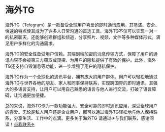 # 海外TG

海外TG（Telegram）是一款备受全球用户喜爱的即时通讯应用，其简洁、安全、快速的特点使其成为了许多人日常沟通的首选工具。海外TG不仅可以实现一对一的私密聊天，还能够创建群组和频道，分享照片、视频、文件等多种媒体形式，满足用户多样化的沟通需求。

海外TG的安全性备受用户信赖。其端到端加密的消息传输方式，保障了用户的通讯内容不会被第三方窃取或窥探，为用户的隐私提供了有效的保护。此外，海外TG还支持自毁消息等功能，进一步增强了用户的隐私保护。

海外TG作为一个全球化的通讯平台，拥有庞大的用户群体。用户可以轻松地通过海外TG与世界各地的朋友、家人和同事保持联系，实现跨国界的即时通讯。其强大的多语言支持，让用户可以用自己熟悉的语言与他人进行交流，打破了语言障碍，让沟通更加便捷。

总的来说，海外TG作为一款功能强大、安全可靠的即时通讯应用，深受全球用户的喜爱。无论是私人用户还是企业用户，都可以通过海外TG轻松地与他人保持联系，分享生活、工作中的点滴。更多关于海外TG 请通过✈与我们联系，感谢阅读！[点我联系✈](https://docs.k02.cc)